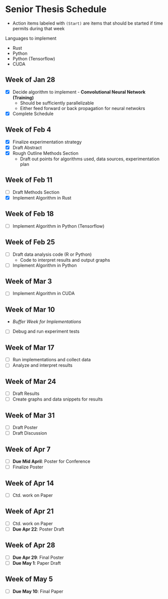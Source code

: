 # Senior Thesis Schedule

- Action items labeled with `(Start)` are items that should be started if time permits during that week

Languages to implement

- Rust
- Python
- Python (Tensorflow)
- CUDA

## Week of Jan 28

- [x] Decide algorithm to implement - **Convolutional Neural Network (Training)**
  - Should be sufficiently parallelizable
  - Either feed forward or back propagation for neural netwokrs
- [x] Complete Schedule

## Week of Feb 4

- [x] Finalize experimentation strategy
- [x] Draft Abstract
- [x] Rough Outline Methods Section
  - Draft out points for algorithms used, data sources, experimentation plan

## Week of Feb 11

- [ ] Draft Methods Section
- [x] Implement Algorithm in Rust

## Week of Feb 18

- [ ] Implement Algorithm in Python (Tensorflow)

## Week of Feb 25

- [ ] Draft data analysis code (R or Python)
  - Code to interpret results and output graphs
- [ ] Implement Algorithm in Python

## Week of Mar 3

- [ ] Implement Algorithm in CUDA

## Week of Mar 10

- _Buffer Week for Implementations_
- [ ] Debug and run experiment tests

## Week of Mar 17

- [ ] Run implementations and collect data
- [ ] Analyze and interpret results

## Week of Mar 24

- [ ] Draft Results
- [ ] Create graphs and data snippets for results

## Week of Mar 31

- [ ] Draft Poster
- [ ] Draft Discussion

## Week of Apr 7

- [ ] **Due Mid April**: Poster for Conference
- [ ] Finalize Poster

## Week of Apr 14

- [ ] Ctd. work on Paper

## Week of Apr 21

- [ ] Ctd. work on Paper
- [ ] **Due Apr 22**: Poster Draft

## Week of Apr 28

- [ ] **Due Apr 29**: Final Poster
- [ ] **Due May 1**: Paper Draft

## Week of May 5

- [ ] **Due May 10**: Final Paper
